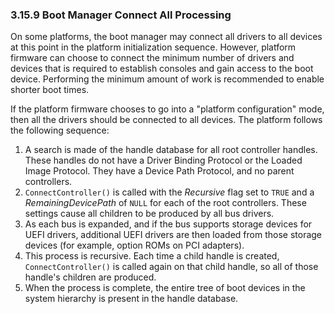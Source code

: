 <!--- @file
  3.15.9 Boot Manager Connect All Processing

  Copyright (c) 2012-2018, Intel Corporation. All rights reserved.<BR>

  Redistribution and use in source (original document form) and 'compiled'
  forms (converted to PDF, epub, HTML and other formats) with or without
  modification, are permitted provided that the following conditions are met:

  1) Redistributions of source code (original document form) must retain the
     above copyright notice, this list of conditions and the following
     disclaimer as the first lines of this file unmodified.

  2) Redistributions in compiled form (transformed to other DTDs, converted to
     PDF, epub, HTML and other formats) must reproduce the above copyright
     notice, this list of conditions and the following disclaimer in the
     documentation and/or other materials provided with the distribution.

  THIS DOCUMENTATION IS PROVIDED BY TIANOCORE PROJECT "AS IS" AND ANY EXPRESS OR
  IMPLIED WARRANTIES, INCLUDING, BUT NOT LIMITED TO, THE IMPLIED WARRANTIES OF
  MERCHANTABILITY AND FITNESS FOR A PARTICULAR PURPOSE ARE DISCLAIMED. IN NO
  EVENT SHALL TIANOCORE PROJECT  BE LIABLE FOR ANY DIRECT, INDIRECT, INCIDENTAL,
  SPECIAL, EXEMPLARY, OR CONSEQUENTIAL DAMAGES (INCLUDING, BUT NOT LIMITED TO,
  PROCUREMENT OF SUBSTITUTE GOODS OR SERVICES; LOSS OF USE, DATA, OR PROFITS;
  OR BUSINESS INTERRUPTION) HOWEVER CAUSED AND ON ANY THEORY OF LIABILITY,
  WHETHER IN CONTRACT, STRICT LIABILITY, OR TORT (INCLUDING NEGLIGENCE OR
  OTHERWISE) ARISING IN ANY WAY OUT OF THE USE OF THIS DOCUMENTATION, EVEN IF
  ADVISED OF THE POSSIBILITY OF SUCH DAMAGE.

-->

### 3.15.9 Boot Manager Connect All Processing

On some platforms, the boot manager may connect all drivers to all devices at
this point in the platform initialization sequence. However, platform firmware
can choose to connect the minimum number of drivers and devices that is
required to establish consoles and gain access to the boot device. Performing
the minimum amount of work is recommended to enable shorter boot times.

If the platform firmware chooses to go into a "platform configuration" mode,
then all the drivers should be connected to all devices. The platform follows
the following sequence:

1. A search is made of the handle database for all root controller handles.
   These handles do not have a Driver Binding Protocol or the Loaded Image
   Protocol. They have a Device Path Protocol, and no parent controllers.
2. `ConnectController()` is called with the _Recursive_ flag set to `TRUE` and
   a _RemainingDevicePath_ of `NULL` for each of the root controllers. These
   settings cause all children to be produced by all bus drivers.
3. As each bus is expanded, and if the bus supports storage devices for UEFI
   drivers, additional UEFI drivers are then loaded from those storage devices
   (for example, option ROMs on PCI adapters).
4. This process is recursive. Each time a child handle is created, `ConnectController()` is called again on that child handle, so all of those handle's children are produced.
5. When the process is complete, the entire tree of boot devices in the system
   hierarchy is present in the handle database.
